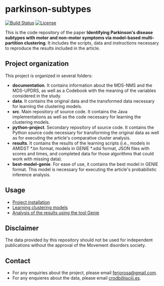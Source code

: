 # parkinson-subtypes
[![Build Status](https://travis-ci.com/ferjorosa/incremental-latent-forests.png?branch=master)](https://travis-ci.com/ferjorosa/parkinson-multidimensional-clustering) [![License](https://img.shields.io/badge/License-Apache%202.0-blue.svg)](https://opensource.org/licenses/Apache-2.0)

This is the code repository of the paper **Identifying Parkinson's disease subtypes with motor and non-motor symptoms via model-based multi-partition clustering**. It includes the scripts, data and instructions necessary to reproduce the results included in the article. 

## Project organization
This project is organized in several folders:

* **documentation**. It contains information about the MDS-NMS and the MDS-UPDRS, as well as a Codebook with the meaning of the variables considered in the study.
* **data**. It contains the original data and the transformed data necessary for learning the clustering models.
* **src**. Main repository of source code. It contains the Java implementations as well as the code necessary for learning the clustering models.
* **python-project**. Secondary repository of source code. It contains the Python source code necessary for transforming the original data as well as for executing the article's comparative cluster analysis.
* **results**. It contains the results of the learning scripts (i.e., models in AMIDST *.bn format, models in GENIE *.xdsl format, JSON files with scores and times, and completed data for those algorithms that could work with missing data).
* **best-model-genie**. For ease of use, it contains the best model in GENIE format. This model is necessary for executing the article's probabilistic inference analysis.

## Usage
* [Project installation](https://github.com/ferjorosa/parkinson-subtypes/wiki)
* [Learning clustering models](https://github.com/ferjorosa/parkinson-subtypes/wiki/Learn-clustering-models)
* [Analysis of the results using the tool Genie](https://github.com/ferjorosa/parkinson-subtypes/wiki/Analysis-with-Genie)

## Disclaimer
The data provided by this repository should not be used for independent publications without the approval of the Movement disorders society. 

## Contact
* For any enquiries about the project, please email [ferjorosa@gmail.com](mailto:ferjorosa@gmail.com).
* For any enquieres about the data, please email [crodb@isciii.es](mailto:crodb@isciii.es).
